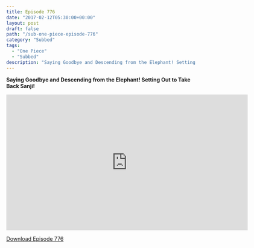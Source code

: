 ```yaml
---
title: Episode 776
date: "2017-02-12T05:30:00+00:00"
layout: post
draft: false
path: "/sub-one-piece-episode-776"
category: "Subbed"
tags:
  - "One Piece"
  - "Subbed"
description: "Saying Goodbye and Descending from the Elephant! Setting Out to Take Back Sanji!"
---
```


**Saying Goodbye and Descending from the Elephant! Setting Out to Take Back Sanji!**

<iframe width="640" height="360" src="https://www.rapidvideo.com/e/G6FRPGVRA2" frameborder="0" marginwidth=0 marginheight=0 scrolling=no allowfullscreen></iframe>

<a href="http://ouo.io/qs/eCodkFEQ?s=https://rapidvid.to/d/https://www.rapidvideo.com/e/G6FRPGVRA2">Download Episode 776</a>
